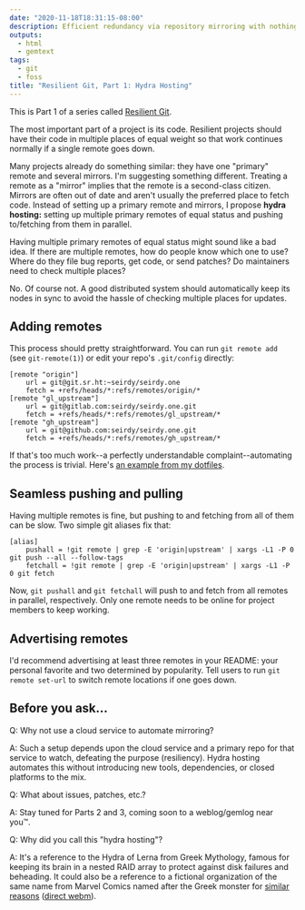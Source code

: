 ```yaml
---
date: "2020-11-18T18:31:15-08:00"
description: Efficient redundancy via repository mirroring with nothing but git.
outputs:
  - html
  - gemtext
tags:
  - git
  - foss
title: "Resilient Git, Part 1: Hydra Hosting"
---
```

This is Part 1 of a series called [Resilient Git](../../../2020/11/17/git-workflow-0.html).

The most important part of a project is its code. Resilient projects should have their code in multiple places of equal weight so that work continues normally if a single remote goes down.

Many projects already do something similar: they have one "primary" remote and several mirrors. I'm suggesting something different. Treating a remote as a "mirror" implies that the remote is a second-class citizen. Mirrors are often out of date and aren't usually the preferred place to fetch code. Instead of setting up a primary remote and mirrors, I propose **hydra hosting:** setting up multiple primary remotes of equal status and pushing to/fetching from them in parallel.

Having multiple primary remotes of equal status might sound like a bad idea. If there are multiple remotes, how do people know which one to use? Where do they file bug reports, get code, or send patches? Do maintainers need to check multiple places?

No. Of course not. A good distributed system should automatically keep its nodes in sync to avoid the hassle of checking multiple places for updates.

Adding remotes
--------------

This process should pretty straightforward. You can run `git remote add` (see `git-remote(1)`) or edit your repo's `.git/config` directly:

```gitconfig
[remote "origin"]
	url = git@git.sr.ht:~seirdy/seirdy.one
	fetch = +refs/heads/*:refs/remotes/origin/*
[remote "gl_upstream"]
	url = git@gitlab.com:seirdy/seirdy.one.git
	fetch = +refs/heads/*:refs/remotes/gl_upstream/*
[remote "gh_upstream"]
	url = git@github.com:seirdy/seirdy.one.git
	fetch = +refs/heads/*:refs/remotes/gh_upstream/*
```

If that's too much work--a perfectly understandable complaint--automating the process is trivial. Here's [an example from my dotfiles](https://git.sr.ht/~seirdy/dotfiles/tree/master/Executables/shell-scripts/bin/git-remote-setup).

Seamless pushing and pulling
----------------------------

Having multiple remotes is fine, but pushing to and fetching from all of them can be slow. Two simple git aliases fix that:

```gitconfig
[alias]
	pushall = !git remote | grep -E 'origin|upstream' | xargs -L1 -P 0 git push --all --follow-tags
	fetchall = !git remote | grep -E 'origin|upstream' | xargs -L1 -P 0 git fetch
```

Now, `git pushall` and `git fetchall` will push to and fetch from all remotes in parallel, respectively. Only one remote needs to be online for project members to keep working.

Advertising remotes
-------------------

I'd recommend advertising at least three remotes in your README: your personal favorite and two determined by popularity. Tell users to run `git remote set-url` to switch remote locations if one goes down.

Before you ask...
-----------------

Q: Why not use a cloud service to automate mirroring?

A: Such a setup depends upon the cloud service and a primary repo for that service to watch, defeating the purpose (resiliency). Hydra hosting automates this without introducing new tools, dependencies, or closed platforms to the mix.

Q: What about issues, patches, etc.?

A: Stay tuned for Parts 2 and 3, coming soon to a weblog/gemlog near you™.

Q: Why did you call this "hydra hosting"?

A: It's a reference to the Hydra of Lerna from Greek Mythology, famous for keeping its brain in a nested RAID array to protect against disk failures and beheading. It could also be a reference to a fictional organization of the same name from Marvel Comics named after the Greek monster for [similar reasons](https://www.youtube.com/watch?v=assccoyvntI&t=37) ([direct webm](https://seirdy.one/misc/hail_hydra.webm)).

